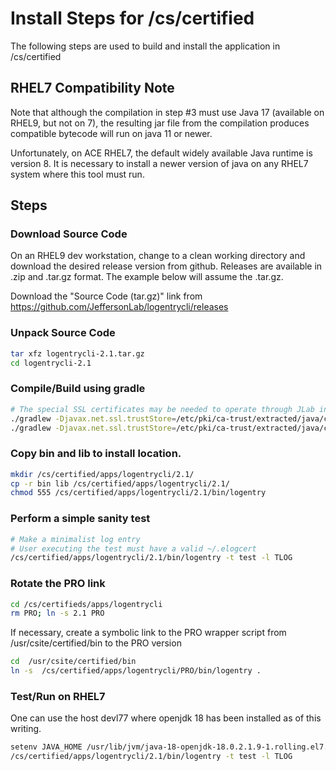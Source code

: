 # Install Steps for /cs/certified

The following steps are used to build and install the application in /cs/certified

## RHEL7 Compatibility Note
Note that although the compilation in step #3 must use Java 17 (available on RHEL9, but not on 7), the
resulting jar file from the compilation produces compatible bytecode will run on java 11 or newer.

Unfortunately, on ACE RHEL7, the default widely available Java runtime is version 8.  It is necessary
to install a newer version of java on any RHEL7 system where this tool must run.

## Steps

### Download Source Code
On an RHEL9 dev workstation, change to a clean working directory and download the desired release version from github.  Releases are available in .zip and .tar.gz format.  The example below will assume the .tar.gz.

Download the "Source Code (tar.gz)" link from https://github.com/JeffersonLab/logentrycli/releases

### Unpack Source Code

```bash
tar xfz logentrycli-2.1.tar.gz
cd logentrycli-2.1
```

### Compile/Build using gradle

```bash
# The special SSL certificates may be needed to operate through JLab intercepting proxy
./gradlew -Djavax.net.ssl.trustStore=/etc/pki/ca-trust/extracted/java/cacerts clean
./gradlew -Djavax.net.ssl.trustStore=/etc/pki/ca-trust/extracted/java/cacerts make
```

### Copy bin and lib to install location.

```bash
mkdir /cs/certified/apps/logentrycli/2.1/
cp -r bin lib /cs/certified/apps/logentrycli/2.1/
chmod 555 /cs/certified/apps/logentrycli/2.1/bin/logentry
```

### Perform a simple sanity test
```bash
# Make a minimalist log entry
# User executing the test must have a valid ~/.elogcert
/cs/certified/apps/logentrycli/2.1/bin/logentry -t test -l TLOG
```

### Rotate the PRO link

```bash
cd /cs/certifieds/apps/logentrycli
rm PRO; ln -s 2.1 PRO
```
If necessary, create a symbolic link to the PRO wrapper script
from /usr/csite/certified/bin to the PRO version
```bash
cd  /usr/csite/certified/bin
ln -s  /cs/certified/apps/logentrycli/PRO/bin/logentry .
```

### Test/Run on RHEL7
One can use the host devl77 where openjdk 18 has been installed as of this writing.
```bash
setenv JAVA_HOME /usr/lib/jvm/java-18-openjdk-18.0.2.1.9-1.rolling.el7.x86_64/
/cs/certified/apps/logentrycli/2.1/bin/logentry -t test -l TLOG
```


